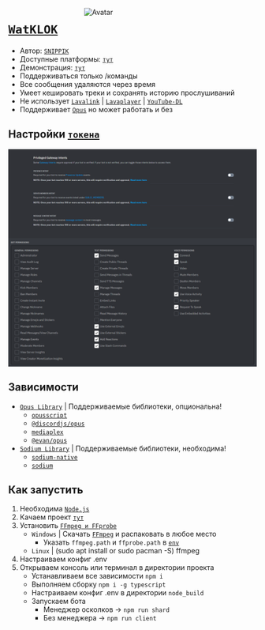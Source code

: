 [<img align="right" alt="Avatar" width="350px" src="https://media.discordapp.net/attachments/1066636694142595143/1155519865180930138/R_O_X_v2.1.png?width=619&height=619" />]()

# [`WatKLOK`](https://github.com/SNIPPIK/WatKLOK) 
- Автор: [`SNIPPIK`](https://github.com/SNIPPIK)
- Доступные платформы: [`тут`](src/Handlers/APIs)
- Демонстрация: [`тут`](https://www.youtube.com/watch?v=G7vgPmnt9_8)
- Поддерживаться только /команды
- Все сообщения удаляются через время
- Умеет кешировать треки и сохранять историю прослушиваний
- Не использует [`Lavalink`](https://github.com/lavalink-devs/Lavalink) | [`Lavaplayer`](https://github.com/sedmelluq/lavaplayer) | [`YouTube-DL`](https://youtube-dl.org/)
- Поддерживает [`Opus`](https://wikipedia.org/wiki/Opus) но может работать и без


## Настройки [`токена`](https://discord.com/developers/applications)

<img align="center" alt="PGI Settings" width="1000px" src="https://github.com/SNIPPIK/WatKLOK/blob/main/.github/resource/PGI.png?raw=true" />
<img align="center" alt="Bot Permissions" width="1000px" src="https://github.com/SNIPPIK/WatKLOK/blob/main/.github/resource/Bot Permissions.png?raw=true" />

## Зависимости
- [`Opus Library`](src/Modules/voice/utils/Opus.ts) | Поддерживаемые библиотеки, опциональна!
  - [`opusscript`](https://www.npmjs.com/package/opusscript)
  - [`@discordjs/opus`](https://www.npmjs.com/package/@discordjs/opus)
  - [`mediaplex`](https://www.npmjs.com/package/mediaplex)
  - [`@evan/opus`](https://www.npmjs.com/package/@evan/opus)
- [`Sodium Library`](src/Modules/voice/utils/Sodium.ts) | Поддерживаемые библиотеки, необходима!
  - [`sodium-native`](https://www.npmjs.com/package/sodium-native)
  - [`sodium`](https://www.npmjs.com/package/sodium)

## Как запустить
1. Необходима [`Node.js`](https://nodejs.org/ru/)
2. Качаем проект [`тут`](https://codeload.github.com/SNIPPIK/WatKLOK/zip/refs/heads/main)
3. Установить [`FFmpeg и FFprobe`](https://github.com/BtbN/FFmpeg-Builds/releases)
   - `Windows` | Скачать [`FFmpeg`](https://ffmpeg.org/) и распаковать в любое место
     - Указать `ffmpeg.path` и `ffprobe.path` в [`env`](.env)
   - `Linux` | (sudo apt install or sudo pacman -S) ffmpeg
4. Настраиваем конфиг .env
5. Открываем консоль или терминал в директории проекта
   - Устанавливаем все зависимости `npm i`
   - Выполняем сборку `npm i -g typescript`
   - Настраиваем конфиг .env в директории `node_build`
   - Запускаем бота
     - Менеджер осколков -> `npm run shard`
     - Без менеджера -> `npm run client`
